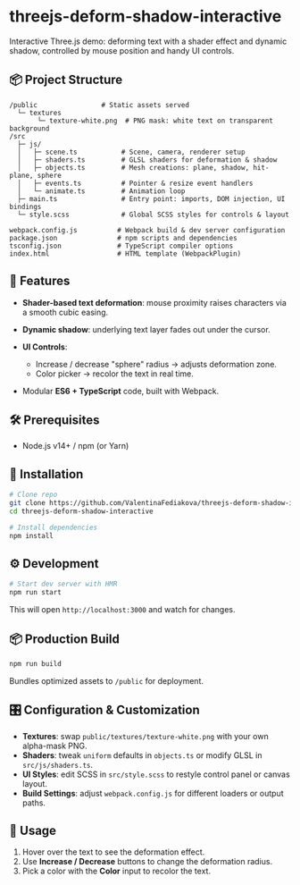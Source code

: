 # threejs-deform-shadow-interactive

Interactive Three.js demo: deforming text with a shader effect and dynamic shadow, controlled by mouse position and handy UI controls.

## 📦 Project Structure

```
/public                # Static assets served
  └─ textures
       └─ texture-white.png  # PNG mask: white text on transparent background
/src
  ├─ js/
  │   ├─ scene.ts           # Scene, camera, renderer setup
  │   ├─ shaders.ts         # GLSL shaders for deformation & shadow
  │   ├─ objects.ts         # Mesh creations: plane, shadow, hit-plane, sphere
  │   ├─ events.ts          # Pointer & resize event handlers
  │   └─ animate.ts         # Animation loop
  ├─ main.ts                # Entry point: imports, DOM injection, UI bindings
  └─ style.scss             # Global SCSS styles for controls & layout

webpack.config.js          # Webpack build & dev server configuration
package.json               # npm scripts and dependencies
tsconfig.json              # TypeScript compiler options
index.html                 # HTML template (WebpackPlugin)
```

## 🚀 Features

- **Shader-based text deformation**: mouse proximity raises characters via a smooth cubic easing.
- **Dynamic shadow**: underlying text layer fades out under the cursor.
- **UI Controls**:

  - Increase / decrease "sphere" radius → adjusts deformation zone.
  - Color picker → recolor the text in real time.

- Modular **ES6 + TypeScript** code, built with Webpack.

## 🛠 Prerequisites

- Node.js v14+ / npm (or Yarn)

## 🔧 Installation

```bash
# Clone repo
git clone https://github.com/ValentinaFediakova/threejs-deform-shadow-interactive.git
cd threejs-deform-shadow-interactive

# Install dependencies
npm install
```

## ⚙️ Development

```bash
# Start dev server with HMR
npm run start
```

This will open `http://localhost:3000` and watch for changes.

## 📦 Production Build

```bash
npm run build
```

Bundles optimized assets to `/public` for deployment.

## 🎛 Configuration & Customization

- **Textures**: swap `public/textures/texture-white.png` with your own alpha-mask PNG.
- **Shaders**: tweak `uniform` defaults in `objects.ts` or modify GLSL in `src/js/shaders.ts`.
- **UI Styles**: edit SCSS in `src/style.scss` to restyle control panel or canvas layout.
- **Build Settings**: adjust `webpack.config.js` for different loaders or output paths.

## 📝 Usage

1. Hover over the text to see the deformation effect.
2. Use **Increase / Decrease** buttons to change the deformation radius.
3. Pick a color with the **Color** input to recolor the text.
